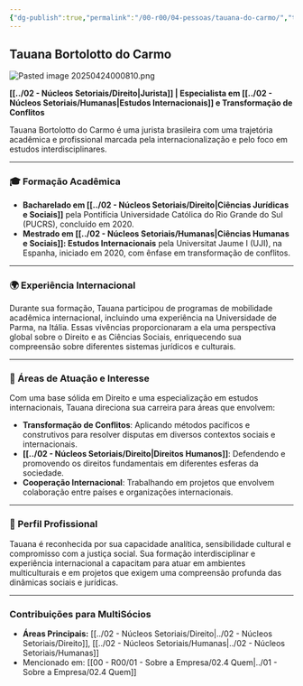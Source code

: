 ```yaml
---
{"dg-publish":true,"permalink":"/00-r00/04-pessoas/tauana-do-carmo/","tags":["person","profile","direito","humanas","internacional","conflitos"],"noteIcon":""}
---
```


## Tauana Bortolotto do Carmo

![Pasted image 20250424000810.png](/img/user/00%20-%20R00/Pasted%20image%2020250424000810.png)

**[[../02 - Núcleos Setoriais/Direito\|Jurista]] | Especialista em [[../02 - Núcleos Setoriais/Humanas\|Estudos Internacionais]] e Transformação de Conflitos**

Tauana Bortolotto do Carmo é uma jurista brasileira com uma trajetória acadêmica e profissional marcada pela internacionalização e pelo foco em estudos interdisciplinares.

---

### 🎓 Formação Acadêmica

*   **Bacharelado em [[../02 - Núcleos Setoriais/Direito\|Ciências Jurídicas e Sociais]]** pela Pontifícia Universidade Católica do Rio Grande do Sul (PUCRS), concluído em 2020.
*   **Mestrado em [[../02 - Núcleos Setoriais/Humanas\|Ciências Humanas e Sociais]]: Estudos Internacionais** pela Universitat Jaume I (UJI), na Espanha, iniciado em 2020, com ênfase em transformação de conflitos.

---

### 🌍 Experiência Internacional

Durante sua formação, Tauana participou de programas de mobilidade acadêmica internacional, incluindo uma experiência na Universidade de Parma, na Itália. Essas vivências proporcionaram a ela uma perspectiva global sobre o Direito e as Ciências Sociais, enriquecendo sua compreensão sobre diferentes sistemas jurídicos e culturais.

---

### 🧭 Áreas de Atuação e Interesse

Com uma base sólida em Direito e uma especialização em estudos internacionais, Tauana direciona sua carreira para áreas que envolvem:

*   **Transformação de Conflitos**: Aplicando métodos pacíficos e construtivos para resolver disputas em diversos contextos sociais e internacionais.
*   **[[../02 - Núcleos Setoriais/Direito\|Direitos Humanos]]**: Defendendo e promovendo os direitos fundamentais em diferentes esferas da sociedade.
*   **Cooperação Internacional**: Trabalhando em projetos que envolvem colaboração entre países e organizações internacionais.

---

### 🌟 Perfil Profissional

Tauana é reconhecida por sua capacidade analítica, sensibilidade cultural e compromisso com a justiça social. Sua formação interdisciplinar e experiência internacional a capacitam para atuar em ambientes multiculturais e em projetos que exigem uma compreensão profunda das dinâmicas sociais e jurídicas.

---

### Contribuições para MultiSócios
*   **Áreas Principais:** [[../02 - Núcleos Setoriais/Direito\|../02 - Núcleos Setoriais/Direito]], [[../02 - Núcleos Setoriais/Humanas\|../02 - Núcleos Setoriais/Humanas]]
*   Mencionado em: [[00 - R00/01 - Sobre a Empresa/02.4 Quem\|../01 - Sobre a Empresa/02.4 Quem]]